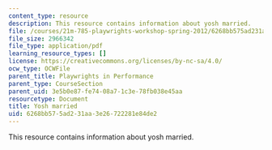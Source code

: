 ```yaml
---
content_type: resource
description: This resource contains information about yosh married.
file: /courses/21m-785-playwrights-workshop-spring-2012/6268bb575ad231aa3e26722281e84de2_MIT21M_785S12_yosh_maried.pdf
file_size: 2966342
file_type: application/pdf
learning_resource_types: []
license: https://creativecommons.org/licenses/by-nc-sa/4.0/
ocw_type: OCWFile
parent_title: Playwrights in Performance
parent_type: CourseSection
parent_uid: 3e5b0e87-fe74-08a7-1c3e-78fb038e45aa
resourcetype: Document
title: Yosh married
uid: 6268bb57-5ad2-31aa-3e26-722281e84de2
---
```

This resource contains information about yosh married.